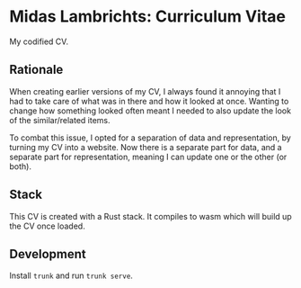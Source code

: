 # Midas Lambrichts: Curriculum Vitae
My codified CV.

## Rationale
When creating earlier versions of my CV, I always found it annoying that I had to take care of what was in there and how it looked at once. Wanting to change how something looked often meant I needed to also update the look of the similar/related items.

To combat this issue, I opted for a separation of data and representation, by turning my CV into a website. Now there is a separate part for data, and a separate part for representation, meaning I can update one or the other (or both).

## Stack
This CV is created with a Rust stack. It compiles to wasm which will build up the CV once loaded. 

## Development
Install `trunk` and run `trunk serve`.
